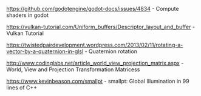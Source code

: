 https://github.com/godotengine/godot-docs/issues/4834 - Compute shaders in godot

https://vulkan-tutorial.com/Uniform_buffers/Descriptor_layout_and_buffer - Vulkan Tutorial

https://twistedpairdevelopment.wordpress.com/2013/02/11/rotating-a-vector-by-a-quaternion-in-glsl - Quaternion rotation

http://www.codinglabs.net/article_world_view_projection_matrix.aspx - World, View and Projection Transformation Matricess

https://www.kevinbeason.com/smallpt - smallpt: Global Illumination in 99 lines of C++
